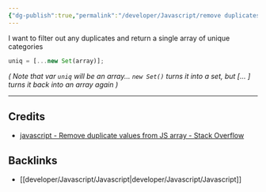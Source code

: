 ```yaml
---
{"dg-publish":true,"permalink":"/developer/Javascript/remove duplicates in Array/","noteIcon":""}
---
```


I want to filter out any duplicates and return a single array of unique categories

```javascript
uniq = [...new Set(array)];
```

_( Note that var `uniq` will be an array... `new Set()` turns it into a set, but [... ] turns it back into an array again )_

---
## Credits
- [javascript - Remove duplicate values from JS array - Stack Overflow](https://stackoverflow.com/questions/9229645/remove-duplicate-values-from-js-array)

## Backlinks
- [[developer/Javascript/Javascript\|developer/Javascript/Javascript]]